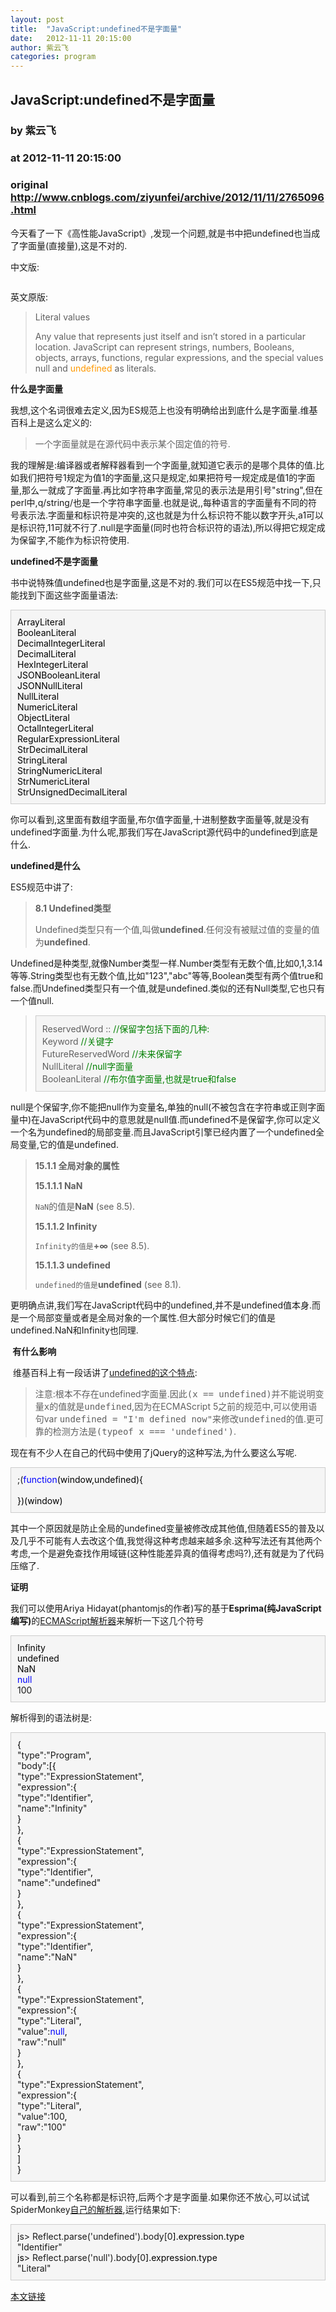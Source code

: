 ```yaml
---
layout: post
title:  "JavaScript:undefined不是字面量"
date:   2012-11-11 20:15:00
author: 紫云飞
categories: program
---
```


## JavaScript:undefined不是字面量
### by 紫云飞
### at 2012-11-11 20:15:00
### original <http://www.cnblogs.com/ziyunfei/archive/2012/11/11/2765096.html>

<p>今天看了一下<span>《高性能JavaScript》</span>,发现一个问题,就是书中把undefined也当成了字面量(直接量),这是不对的.</p><p>中文版:</p><p><img src="http://pic002.cnblogs.com/images/2012/116671/2012111113421781.png" alt=""></p><p>英文原版:</p><blockquote>Literal values<br><p>Any value that represents just itself and isn’t stored in a particular location. JavaScript can represent strings, numbers, Booleans, objects, arrays, functions, regular expressions, and the special values null and <span style="color:#ff9900">undefined </span>as literals. </p></blockquote><p><strong>什么是字面量</strong></p><p>我想,这个名词很难去定义,因为ES规范上也没有明确给出到底什么是字面量.维基百科上是这么定义的:</p><blockquote><p>一个字面量就是在源代码中表示某个固定值的符号.</p></blockquote><p>我的理解是:编译器或者解释器看到一个字面量,就知道它表示的是哪个具体的值.比如我们把符号1规定为值1的字面量,这只是规定,如果把符号一规定成是值1的字面量,那么一就成了字面量.再比如字符串字面量,常见的表示法是用引号"string",但在perl中,q/string/也是一个字符串字面量.也就是说,,每种语言的字面量有不同的符号表示法.字面量和标识符是冲突的,这也就是为什么标识符不能以数字开头,a1可以是标识符,11可就不行了.null是字面量(同时也符合标识符的语法),所以得把它规定成为保留字,不能作为标识符使用.</p><p><strong>undefined不是字面量</strong></p><p>书中说特殊值undefined也是字面量,这是不对的.我们可以在ES5规范中找一下,只能找到下面这些字面量语法:</p><div style="background-color:#f5f5f5;border:1px solid #cccccc;padding:10px"><span style="color:#000000">ArrayLiteral<br>BooleanLiteral<br>DecimalIntegerLiteral<br>DecimalLiteral<br>HexIntegerLiteral<br>JSONBooleanLiteral<br>JSONNullLiteral<br>NullLiteral<br>NumericLiteral<br>ObjectLiteral<br>OctalIntegerLiteral<br>RegularExpressionLiteral<br>StrDecimalLiteral<br>StringLiteral<br>StringNumericLiteral<br>StrNumericLiteral<br>StrUnsignedDecimalLiteral</span></div><p>你可以看到,这里面有数组字面量,布尔值字面量,十进制整数字面量等,就是没有undefined字面量.为什么呢,那我们写在JavaScript源代码中的undefined到底是什么.</p><p><strong>undefined是什么</strong></p><p>ES5规范中讲了:</p><blockquote><p><strong><span>8.1</span> Undefined类型</strong></p><p>Undefined类型只有一个值,叫做<strong>undefined</strong>.任何没有被赋过值的变量的值为<strong>undefined</strong>.</p></blockquote><p>Undefined是种类型,就像Number类型一样.Number类型有无数个值,比如0,1,3.14等等.String类型也有无数个值,比如"123","abc"等等,Boolean类型有两个值true和false.而Undefined类型只有一个值,就是undefined.类似的还有Null类型,它也只有一个值null.</p><blockquote><div style="background-color:#f5f5f5;border:1px solid #cccccc;padding:10px">ReservedWord ::                 <span style="color:#008000">//</span><span style="color:#008000">保留字包括下面的几种:</span><br>Keyword                         <span style="color:#008000">//</span><span style="color:#008000">关键字</span><br>FutureReservedWord              <span style="color:#008000">//</span><span style="color:#008000">未来保留字</span><br>NullLiteral                     <span style="color:#008000">//</span><span style="color:#008000">null字面量</span><br>BooleanLiteral                  <span style="color:#008000">//</span><span style="color:#008000">布尔值字面量,也就是true和false</span></div></blockquote><p>null是个保留字,你不能把null作为变量名,单独的null(不被包含在字符串或正则字面量中)在JavaScript代码中的意思就是null值.而undefined不是保留字,你可以定义一个名为undefined的局部变量.而且JavaScript引擎已经内置了一个undefined全局变量,它的值是undefined.</p><blockquote><p><strong><span>15.1.1</span> 全局对象的属性</strong></p><p><strong><span>15.1.1.1</span> NaN</strong></p><p><code>NaN</code>的值是<strong>NaN</strong> (see 8.5).</p><p><strong><span>15.1.1.2</span> Infinity</strong></p><p><code>Infinity的值是</code><strong>+∞</strong> (see 8.5). </p><p><strong><span>15.1.1.3</span> undefined</strong></p><p><code>undefined的值是</code><strong>undefined</strong> (see 8.1).</p></blockquote><p>更明确点讲,我们写在JavaScript代码中的undefined,并不是undefined值本身.而是一个局部变量或者是全局对象的一个属性.但大部分时候它们的值是undefined.NaN和Infinity也同理.</p><p><strong> 有什么影响</strong></p><p> 维基百科上有一段话讲了<a href="http://en.wikipedia.org/wiki/JavaScript_syntax#Undefined%20">undefined的这个特点</a>:</p><blockquote><p>注意:根本不存在undefined字面量.因此<tt>(x == undefined)并不能说明变量x的值就是undefined</tt>,因为在ECMAScript 5之前的规范中,可以使用语句var <tt>undefined = "I'm defined now"来修改undefined的值</tt>.更可靠的检测方法是<tt>(typeof x === 'undefined')</tt>.</p></blockquote><p>现在有不少人在自己的代码中使用了jQuery的这种写法,为什么要这么写呢.</p><div style="background-color:#f5f5f5;border:1px solid #cccccc;padding:10px">;(<span style="color:#0000ff">function</span><span style="color:#000000">(window,undefined){<br><br>})(window)</span></div><p>其中一个原因就是防止全局的undefined变量被修改成其他值,但随着ES5的普及以及几乎不可能有人去改这个值,我觉得这种考虑越来越多余.这种写法还有其他两个考虑,一个是避免查找作用域链(这种性能差异真的值得考虑吗?),还有就是为了代码压缩了.</p><p><strong>证明</strong></p><p>我们可以使用Ariya Hidayat(phantomjs的作者)写的基于<strong>Esprima(纯JavaScript编写)</strong>的<a href="http://esprima.org/demo/parse.html">ECMAScript解析器</a>来解析一下这几个符号</p><div style="background-color:#f5f5f5;border:1px solid #cccccc;padding:10px"><span style="color:#000000">Infinity <br>undefined<br>NaN<br></span><span style="color:#0000ff">null</span><br>100</div><p>解析得到的语法树是:</p><div style="background-color:#f5f5f5;border:1px solid #cccccc;padding:10px"><span style="color:#000000">{<br>    </span>"type":"Program"<span style="color:#000000">,<br>    </span>"body"<span style="color:#000000">:[{<br>            </span>"type":"ExpressionStatement"<span style="color:#000000">,<br>            </span>"expression"<span style="color:#000000">:{<br>                </span>"type":"Identifier"<span style="color:#000000">,<br>                </span>"name":"Infinity"<span style="color:#000000"><br>            }<br>        },<br>        {<br>            </span>"type":"ExpressionStatement"<span style="color:#000000">,<br>            </span>"expression"<span style="color:#000000">:{<br>                </span>"type":"Identifier"<span style="color:#000000">,<br>                </span>"name":"undefined"<span style="color:#000000"><br>            }<br>        },<br>        {<br>            </span>"type":"ExpressionStatement"<span style="color:#000000">,<br>            </span>"expression"<span style="color:#000000">:{<br>                </span>"type":"Identifier"<span style="color:#000000">,<br>                </span>"name":"NaN"<span style="color:#000000"><br>            }<br>        },<br>        {<br>            </span>"type":"ExpressionStatement"<span style="color:#000000">,<br>            </span>"expression"<span style="color:#000000">:{<br>                </span>"type":"Literal"<span style="color:#000000">,<br>                </span>"value":<span style="color:#0000ff">null</span><span style="color:#000000">,<br>                </span>"raw":"null"<span style="color:#000000"><br>            }<br>        },<br>        {<br>            </span>"type":"ExpressionStatement"<span style="color:#000000">,<br>            </span>"expression"<span style="color:#000000">:{<br>                </span>"type":"Literal"<span style="color:#000000">,<br>                </span>"value":100<span style="color:#000000">,<br>                </span>"raw":"100"<span style="color:#000000"><br>            }<br>        }<br>    ]<br>}</span></div><p>可以看到,前三个名称都是标识符,后两个才是字面量.如果你还不放心,可以试试SpiderMonkey<a href="https://developer.mozilla.org/zh-CN/docs/SpiderMonkey/Parser_API">自己的解析器</a>,运行结果如下:</p><div style="background-color:#f5f5f5;border:1px solid #cccccc;padding:10px">js&gt; Reflect.parse(&#39;undefined&#39;).body[0<span style="color:#000000">].expression.type<br></span>"Identifier"<span style="color:#000000"><br>js</span>&gt; Reflect.parse(&#39;null&#39;).body[0<span style="color:#000000">].expression.type<br></span>"Literal"</div><img src="http://www.cnblogs.com/ziyunfei/aggbug/2765096.html?type=1" width="1" height="1" alt=""><p><a href="http://www.cnblogs.com/ziyunfei/archive/2012/11/11/2765096.html">本文链接</a></p>